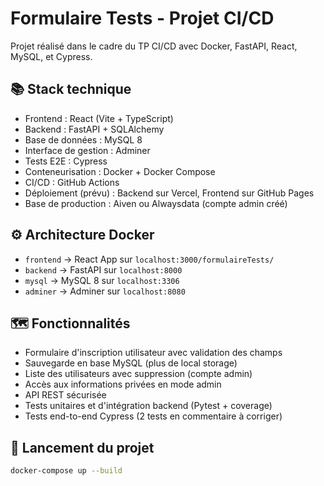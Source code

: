 # Formulaire Tests - Projet CI/CD

Projet réalisé dans le cadre du TP CI/CD avec Docker, FastAPI, React, MySQL, et Cypress.

## 📚 Stack technique

- Frontend : React (Vite + TypeScript)
- Backend : FastAPI + SQLAlchemy
- Base de données : MySQL 8
- Interface de gestion : Adminer
- Tests E2E : Cypress
- Conteneurisation : Docker + Docker Compose
- CI/CD : GitHub Actions
- Déploiement (prévu) : Backend sur Vercel, Frontend sur GitHub Pages
- Base de production : Aiven ou Alwaysdata (compte admin créé)

## ⚙️ Architecture Docker

- `frontend` → React App sur `localhost:3000/formulaireTests/`
- `backend` → FastAPI sur `localhost:8000`
- `mysql` → MySQL 8 sur `localhost:3306`
- `adminer` → Adminer sur `localhost:8080`

## 🗺️ Fonctionnalités

- Formulaire d'inscription utilisateur avec validation des champs
- Sauvegarde en base MySQL (plus de local storage)
- Liste des utilisateurs avec suppression (compte admin)
- Accès aux informations privées en mode admin
- API REST sécurisée
- Tests unitaires et d'intégration backend (Pytest + coverage)
- Tests end-to-end Cypress (2 tests en commentaire à corriger)

## 🚀 Lancement du projet

```bash
docker-compose up --build
